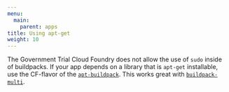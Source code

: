 ```yaml
---
menu:
  main:
    parent: apps
title: Using apt-get
weight: 10
---
```


The Government Trial Cloud Foundry does not allow the use of `sudo` inside of buildpacks. If your app depends on a library that is `apt-get` installable, use the CF-flavor of the [`apt-buildpack`](https://github.com/pivotal-cf-experimental/apt-buildpack). This works great with [`buildpack-multi`](http://documentation.trial.cf.paas.alphagov.co.uk/apps/multi-buildpack-deploys/).
